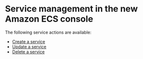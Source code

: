 # Service management in the new Amazon ECS console<a name="v2-service-actions"></a>

The following service actions are available:
+ [Create a service](https://docs.aws.amazon.com/AmazonECS/latest/developerguide/create-service-console-v2.html)
+  [Update a service](https://docs.aws.amazon.com/AmazonECS/latest/developerguide/update-service-console-v2.html)
+ [Delete a service](https://docs.aws.amazon.com/AmazonECS/latest/developerguide/delete-service-v2.html)